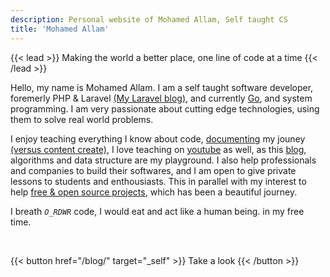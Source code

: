 ```yaml
---
description: Personal website of Mohamed Allam, Self taught CS
title: 'Mohamed Allam'
---
```


{{< lead >}}
    Making the world a better place, one line of code at a time
{{< /lead >}}

Hello, my name is Mohamed Allam. I am a self taught software developer, foremerly PHP & Laravel [(My Laravel blog)](https://laravelexample.com/), and currently [Go](https://go.dev/), and system programming. I am very passionate about cutting edge technologies, using them to solve real world problems.

I enjoy teaching everything I know about code, [documenting](https://www.swyx.io/learn-in-public/) my jouney [(versus content create)](https://garyvaynerchuk.com/creating-content-that-builds-your-personal-brand/), I love teaching on [youtube](https://www.youtube.com/@MohamedAllamTech/) as well, as this [blog](/blog/), algorithms and data structure are my playground. I also help professionals and companies to build their softwares, and I am open to give private lessons to students and enthousiasts. This in parallel with my interest to help [free & open source projects](https://www.gnu.org/philosophy/open-source-misses-the-point.html), which has been a beautiful journey.

I breath *`O_RDWR`* code, I would eat and act like a human being. in my free time.

<br>

{{< button href="/blog/" target="_self" >}}
Take a look
{{< /button >}}
